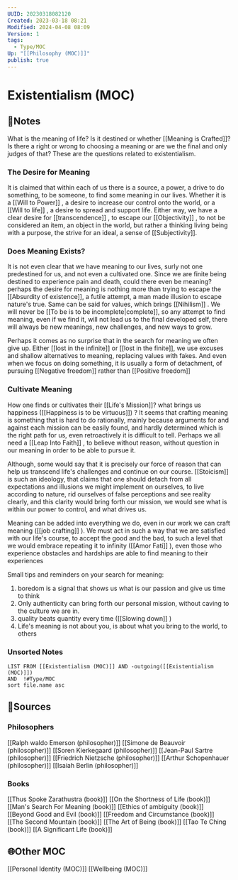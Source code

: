 ```yaml
---
UUID: 20230318082120
Created: 2023-03-18 08:21
Modified: 2024-04-08 08:09
Version: 1
tags:
  - Type/MOC
Up: "[[Philosophy (MOC)]]"
publish: true
---
```


# Existentialism (MOC)

## 📓Notes

What is the meaning of life? Is it destined or whether [[Meaning is Crafted]]? Is there a right or wrong to choosing a meaning or are we the final and only judges of that? These are the questions related to existentialism. 

### The Desire for Meaning
It is claimed that within each of us there is a source, a power, a drive to do something, to be someone, to find some meaning in our lives. Whether it is a [[Will to Power]] , a desire to increase our control onto the world, or a [[Will to life]] , a desire to spread and support life. Either way, we have a clear desire for [[transcendence]] , to escape our [[Objectivity]] , to not be considered an item, an object in the world, but rather a thinking living being with a purpose, the strive for an ideal, a sense of [[Subjectivity]].

### Does Meaning Exists?
It is not even clear that we have meaning to our lives, surly not one predestined for us, and not even a cultivated one. Since we are finite being destined to experience pain and death, could there even be meaning? perhaps the desire for meaning is nothing more than trying to escape the [[Absurdity of existence]], a futile attempt, a man made illusion to escape nature's true. Same can be said for values, which brings [[Nihilism]] . We will never be [[To be is to be incomplete|complete]], so any attempt to find meaning, even if we find it, will not lead us to the final developed self, there will always be new meanings, new challenges, and new ways to grow.

Perhaps it comes as no surprise that in the search for meaning we often give up. Either [[lost in the infinite]] or [[lost in the finite]], we use excuses and shallow alternatives to meaning, replacing values with fakes. And even when we focus on doing something, it is usually a form of detachment, of pursuing [[Negative freedom]] rather than [[Positive freedom]]

### Cultivate Meaning
How one finds or cultivates their [[Life's Mission]]? what brings us happiness ([[Happiness is to be virtuous]]) ? It seems that crafting meaning is something that is hard to do rationally, mainly because arguments for and against each mission can be easily found, and hardly determined which is the right path for us, even retroactively it is difficult to tell. Perhaps we all need a [[Leap Into Faith]] , to believe without reason, without question in our meaning in order to be able to pursue it.

Although, some would say that it is precisely our force of reason that can help us transcend life's challenges and continue on our course. [[Stoicism]] is such an ideology, that claims that one should detach from all expectations and illusions we might implement on ourselves, to live according to nature, rid ourselves of false perceptions and see reality clearly, and this clarity would bring forth our mission, we would see what is within our power to control, and what drives us.

Meaning can be added into everything we do, even in our work we can craft meaning ([[job crafting]] ). We must act in such a way that we are satisfied with our life's course, to accept the good and the bad, to such a level that we would embrace repeating it to infinity ([[Amor Fati]] ), even those who experience obstacles and hardships are able to find meaning to their experiences

Small tips and reminders on your search for meaning:
1. boredom is a signal that shows us what is our passion and give us time to think
2. Only authenticity can bring forth our personal mission, without caving to the culture we are in.
3. quality beats quantity every time ([[Slowing down]] )
4. Life's meaning is not about you, is about what you bring to the world, to others 

### Unsorted Notes
```dataview
LIST FROM [[Existentialism (MOC)]] AND -outgoing([[Existentialism (MOC)]])
AND  !#Type/MOC 
sort file.name asc
```

## 📧Sources

### Philosophers

[[Ralph waldo Emerson (philosopher)]]
[[Simone de Beauvoir (philosopher)]]
[[Soren Kierkegaard (philosopher)]]
[[Jean-Paul Sartre (philosopher)]]
[[Friedrich Nietzsche (philosopher)]]
[[Arthur Schopenhauer (philosopher)]]
[[Isaiah Berlin (philosopher)]]

### Books
[[Thus Spoke Zarathustra (book)]]
[[On the Shortness of Life (book)]]
[[Man's Search For Meaning (book)]]
[[Ethics of ambiguity (book)]]
[[Beyond Good and Evil (book)]]
[[Freedom and Circumstance (book)]]
[[The Second Mountain (book)]]
[[The Art of Being (book)]]
[[Tao Te Ching (book)]]
[[A Significant Life (book)]]

## 🌐Other MOC

[[Personal Identity (MOC)]]
[[Wellbeing (MOC)]]
